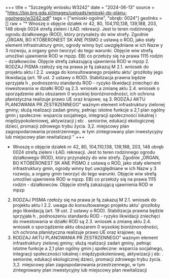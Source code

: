+++
title = "Szczegóły wniosku W3242"
date = "2024-06-13"
source = "https://bip.brg.gda.pl/images/uploads/wnioski-do-planu-ogolnego/w3242.pdf"
tags = ["wnioski-ogolne", "obręb: 0024"]
geolinks = []
raw = "* Wnoszę o objęcie działek nr 42, 80, 104,110,138, 139,188, 203, 148 obręb 0024 strefą zieleni i ŁAD. rekreacji. Jest to teren rodzinnego ogrodu działkowego (ROD), który przynależy do wiw strefy. Zgodnie „ORGAN, BO KTÓBERONEST SK ANE PISMO z ustawą o ROD, jako stały element infrastruktury gmin, ogrody winny być uwzględniane w ich Nazw y 3 rozwoju, a organy gmin tworzyć do tego warunki. Objęcie wiw strefą umożliwi ujawnienie ROD w mpzp. EB) co przełoży się na prawa 1115 rodzin - działkowców. Objęcie strefą zakazującą ujawnienia ROD w mpzp 2. RODZAJ PISMA rzełoży się na prawa je fą zakazuj  M 2.1. wniosek do projektu aktu I 2.2. uwaga do konsultowanego projektu aktu' groziłoby jego likwidacją (art. 19 ust. 2 ustawy o ROD). Stabilizacja prawna będzie sprzyjała h , podnoszeniu standardu ROD - ryzyko likwidacji zniechęci do inwestowania w działki ROD są  2.3. wniosek a zmianę aklu  2.4. wniosek o sporządzenie aktu obszarem 0 wysokiej bioróżnorodności, ich ochrona płanistyczna realizuje prawo UE oraz krajowe; są 3. RODZAJ AKTU PLANOWANIA PR ZESTRZENNEGO” ważnym element infrastruktury zielonej gminy; służą realizacji zadań gminy, pełniąc istotne funkcje a 2,1 plan ogólny gmin j społeczne: wsparcia socjalnego, integracji społeczności lokalnej i międzypokoleniowej, aktywizacji j eb: . seniorów, edukacji ekologicznej dzieci, promacji zdrowego trybu życia.  3,2. miejscowy plan zagospodarowania przestrzennego, w tym zintegrowany plan inwestycyjny lub miejscowy plan rewitalizacji "
+++

* Wnoszę o objęcie działek nr 42, 80, 104,110,138, 139,188, 203, 148 obręb 0024 strefą zieleni i
ŁAD. rekreacji. Jest to teren rodzinnego ogrodu działkowego (ROD), który przynależy do wiw strefy. Zgodnie
„ORGAN, BO KTÓBERONEST SK ANE PISMO z ustawą o ROD, jako stały element infrastruktury gmin, ogrody winny być uwzględniane w ich
Nazw y 3 rozwoju, a organy gmin tworzyć do tego warunki. Objęcie wiw strefą umożliwi ujawnienie ROD w mpzp.
EB) co przełoży się na prawa 1115 rodzin - działkowców. Objęcie strefą zakazującą ujawnienia ROD w mpzp
2. RODZAJ PISMA rzełoży się na prawa je fą zakazuj 
M 2.1. wniosek do projektu aktu I 2.2. uwaga do konsultowanego projektu aktu' groziłoby jego likwidacją (art. 19 ust. 2 ustawy o ROD). Stabilizacja prawna będzie sprzyjała
h , podnoszeniu standardu ROD - ryzyko likwidacji zniechęci do inwestowania w działki ROD są
 2.3. wniosek a zmianę aklu  2.4. wniosek o sporządzenie aktu obszarem 0 wysokiej bioróżnorodności, ich ochrona płanistyczna realizuje prawo UE oraz krajowe; są
3. RODZAJ AKTU PLANOWANIA PR ZESTRZENNEGO” ważnym element infrastruktury zielonej gminy; służą realizacji zadań gminy, pełniąc istotne funkcje
a 2,1 plan ogólny gmin j społeczne: wsparcia socjalnego, integracji społeczności lokalnej i międzypokoleniowej, aktywizacji
j eb: . seniorów, edukacji ekologicznej dzieci, promacji zdrowego trybu życia.
 3,2. miejscowy plan zagospodarowania przestrzennego, w tym zintegrowany plan inwestycyjny lub
miejscowy plan rewitalizacji 


